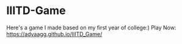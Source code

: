 # IIITD-Game
Here's a game I made based on my first year of college:)
Play Now: https://adyaagg.github.io/IIITD_Game/
